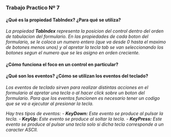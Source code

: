 ### **Trabajo Practico Nº 7**

#### **¿Qué es la propiedad TabIndex? ¿Para qué se utiliza?**

_La propiedad **TabIndex** representa la posicion del control dentro del orden de tabulacion del formulario.
  En las propiedades de cada boton del formulario, se le coloca un numero entero (que va desde 0 hasta el maximo de botones menos unos) y al apretar la tecla tab se van seleccionando los botones segun el numero que se les asigno en orden creciente._

#### **¿Cómo funciona el foco en un control en particular?**



#### **¿Qué son los eventos? ¿Cómo se utilizan los eventos del teclado?**

_Los eventos de teclado sirven para realizar distintas acciones en el formulario al apretar una tecla o al hacer click sobre un boton del formulario. Para que los eventos funcionen es necesario tener un codigo que se va a ejecutar al presionar la tecla._

_Hay tres tipos de eventos:_
_- **KeyDown:** Este evento se produce al pulsar la tecla._
_- **KeyUp:** Este evento se produce al soltar la tecla._
_- **KeyPress:** Este evento se produce al pulsar una tecla solo si dicha tecla corresponde a un caracter ASCII._
